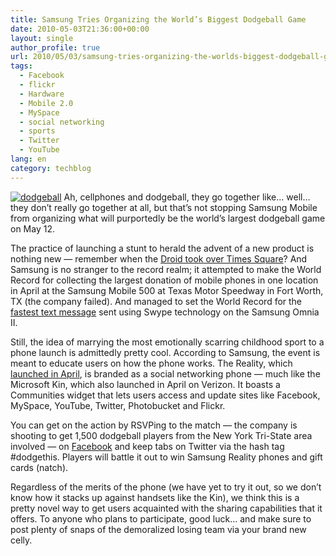 ```yaml
---
title: Samsung Tries Organizing the World’s Biggest Dodgeball Game
date: 2010-05-03T21:36:00+00:00
layout: single
author_profile: true
url: 2010/05/03/samsung-tries-organizing-the-worlds-biggest-dodgeball-game/
tags:
  - Facebook
  - flickr
  - Hardware
  - Mobile 2.0
  - MySpace
  - social networking
  - sports
  - Twitter
  - YouTube
lang: en
category: techblog
---
```

[![dodgeball](http://lh6.ggpht.com/_vaUVXcmC3OI/S986681rPJI/AAAAAAAACD8/kw4-T1sTFnc/dodgeball_thumb%5B1%5D.jpg?imgmax=800 "dodgeball")](http://lh5.ggpht.com/_vaUVXcmC3OI/S9865G4R46I/AAAAAAAACD4/tHj8wq760mI/s1600-h/dodgeball%5B3%5D.jpg) Ah, cellphones and dodgeball, they go together like… well… they don’t really go together at all, but that’s not stopping Samsung Mobile from organizing what will purportedly be the world’s largest dodgeball game on May 12. 

The practice of launching a stunt to herald the advent of a new product is nothing new — remember when the [Droid took over Times Square](http://www.businessinsider.com/verizon-taking-over-times-square-for-droid-launch-2009-11)? And Samsung is no stranger to the record realm; it attempted to make the World Record for collecting the largest donation of mobile phones in one location in April at the Samsung Mobile 500 at Texas Motor Speedway in Fort Worth, TX (the company failed). And managed to set the World Record for the [fastest text message](http://www.youtube.com/watch?v=33Mt2z-GoJk) sent using Swype technology on the Samsung Omnia II. 

Still, the idea of marrying the most emotionally scarring childhood sport to a phone launch is admittedly pretty cool. According to Samsung, the event is meant to educate users on how the phone works. The Reality, which [launched in April](http://mobile.engadget.com/2010/04/19/samsung-reality-really-real-for-verizon-comes-thursday-for-80/), is branded as a social networking phone — much like the Microsoft Kin, which also launched in April on Verizon. It boasts a Communities widget that lets users access and update sites like Facebook, MySpace, YouTube, Twitter, Photobucket and Flickr. 

You can get on the action by RSVPing to the match — the company is shooting to get 1,500 dodgeball players from the New York Tri-State area involved — on [Facebook](http://www.facebook.com/samsungreality?v=app_10531514314) and keep tabs on Twitter via the hash tag #dodgethis. Players will battle it out to win Samsung Reality phones and gift cards (natch). 

Regardless of the merits of the phone (we have yet to try it out, so we don’t know how it stacks up against handsets like the Kin), we think this is a pretty novel way to get users acquainted with the sharing capabilities that it offers. To anyone who plans to participate, good luck… and make sure to post plenty of snaps of the demoralized losing team via your brand new celly.